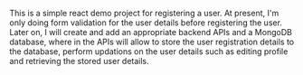 This is a simple react demo project for registering a user. 
At present, I'm only doing form validation for the user details before registering the user. 
Later on, I will create and add an appropriate backend APIs and a MongoDB database, where in the APIs will allow to store the user registration details to the database, perform updations on the user details such as editing profile and retrieving the stored user details.